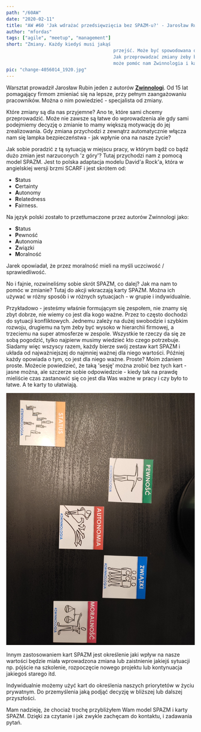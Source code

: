```yaml
--- 
path: "/60AW"
date: "2020-02-11"
title: "AW #60 'Jak wdrażać przedsięwzięcia bez SPAZM-u?' - Jarosław Rubin"
author: "mfordas"
tags: ["agile", "meetup", "management"]
short: "Zmiany. Każdy kiedyś musi jakąś
                                        przejść. Może być spowodowana decyzją podjętą przez nas samych lub kogoś innego.
                                        Jak przeprowadzać zmiany żeby były nie tylko skuteczne ale i przyjemne? W tym
                                        może pomóc nam Zwinnologia i karty SPAZM."
pic: "change-4056014_1920.jpg"
---
```



<div>
                            <p>Warsztat prowadził Jarosław Rubin jeden z
                                autorów <a href='http://www.mtbiznes.pl/b2409-zwinnologia.htm'
                                    target='_blank'><b>Zwinnologi</b></a>. Od 15 lat pomagający firmom zmieniać się na
                                lepsze, przy pełnym
                                zaangażowaniu pracowników. Można o nim powiedzieć - specjalista od zmiany.
                            </p>
                            <p>Które zmiany są dla nas przyjemne? Ano te,
                                które sami chcemy przeprowadzić. Może nie zawsze są łatwe do wprowadzenia ale gdy sami
                                podejmiemy decyzję o zmianie to mamy większą motywację do jej zrealizowania. Gdy zmiana
                                przychodzi z zewnątrz automatycznie włącza nam się lampka bezpieczeństwa - jak wpłynie
                                ona na nasze życie?
                            </p>
                            <p>
                                Jak sobie poradzić z tą sytuacją w miejscu pracy, w którym bądź co bądź dużo zmian
                                jest narzuconych 'z góry'? Tutaj przychodzi nam z pomocą model SPAZM. Jest to polska
                                adaptacja
                                modelu David'a Rock'a, która w angielskiej wersji brzmi SCARF i jest skrótem od:
                                <ul>
                                    <li><b>S</b>tatus</li>
                                    <li><b>C</b>ertainty</li>
                                    <li><b>A</b>utonomy</li>
                                    <li><b>R</b>elatedness</li>
                                    <li><b>F</b>airness.</li>
                                </ul>
                            </p>
                            <p>
                                Na język polski zostało to przetłumaczone przez autorów Zwinnologi jako:
                                <ul>
                                    <li><b>S</b>tatus</li>
                                    <li><b>P</b>ewność</li>
                                    <li><b>A</b>utonomia</li>
                                    <li><b>Z</b>wiązki</li>
                                    <li><b>M</b>oralność</li>
                                </ul>
                                Jarek opowiadał, że przez moralność mieli na myśli uczciwość / sprawiedliwość.
                            </p>
                            <p>
                                No i fajnie, rozwineliśmy sobie skrót SPAZM, co dalej? Jak ma nam to pomóc w zmianie?
                                Tutaj do akcji wkraczają karty SPAZM. Można ich używać w różny sposób i w różnych
                                sytuacjach - w grupie i indywidualnie.
                            </p>
                            <p>
                                Przykładowo - jesteśmy właśnie formującym się zespołem, nie znamy się zbyt dobrze, nie
                                wiemy co jest dla kogo ważne. Przez to często dochodzi do sytuacji konfliktowych.
                                Jednemu zależy na dużej swobodzie i szybkim rozwoju, drugiemu na tym żeby być wysoko w
                                hierarchii firmowej, a trzeciemu na super atmosferze w zespole. Wszystkie te rzeczy da
                                się ze sobą pogodzić, tylko najpierw musimy wiedzieć kto czego potrzebuje. Siadamy więc
                                wszyscy razem, każdy bierze swój zestaw kart SPAZM i układa od najważniejszej do
                                najmniej ważnej dla niego wartości. Później każdy opowiada o tym, co jest dla niego
                                ważne. Proste? Moim zdaniem proste. Możecie powiedzieć, że taką 'sesję' można
                                zrobić bez tych kart - jasne można, ale szczerze sobie odpowiedzcie - kiedy tak na
                                prawdę
                                mieliście czas zastanowić się co jest dla Was ważne w pracy i czy było to łatwe. A te
                                karty to ułatwiają.
                            </p>
                            <div class="blogPicturesContainer">
                                <img src="../../../images/agile/aw60_spazm.jpg" alt="Zdjecie"/></div>
                            <div>
                                <p>
                                    Innym zastosowaniem kart SPAZM jest określenie jaki wpływ na nasze wartości będzie
                                    miała wprowadzona zmiana lub zaistnienie jakiejś sytuacji np. pójście na szkolenie,
                                    rozpoczęcie nowego projektu lub kontynuacja jakiegoś starego itd.
                                </p>
                                <p >
                                    Indywidualnie możemy użyć kart do określenia naszych priorytetów w życiu prywatnym.
                                    Do przemyślenia jaką podjąć decyzję w bliższej lub dalszej przyszłości.
                                </p>
                                <p>
                                    Mam nadzieję, że chociaż trochę przybliżyłem Wam model SPAZM i karty SPAZM. Dzięki
                                    za czytanie i jak zwykle zachęcam do kontaktu, i zadawania pytań.
                                </p>
                            </div>
                            </div>